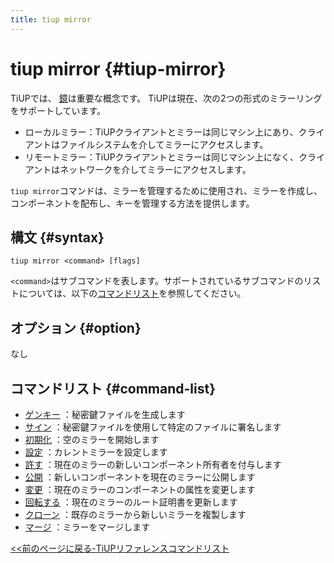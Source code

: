 ```yaml
---
title: tiup mirror
---
```


# tiup mirror {#tiup-mirror}

TiUPでは、 [鏡](/tiup/tiup-mirror-reference.md)は重要な概念です。 TiUPは現在、次の2つの形式のミラーリングをサポートしています。

-   ローカルミラー：TiUPクライアントとミラーは同じマシン上にあり、クライアントはファイルシステムを介してミラーにアクセスします。
-   リモートミラー：TiUPクライアントとミラーは同じマシン上になく、クライアントはネットワークを介してミラーにアクセスします。

`tiup mirror`コマンドは、ミラーを管理するために使用され、ミラーを作成し、コンポーネントを配布し、キーを管理する方法を提供します。

## 構文 {#syntax}

```shell
tiup mirror <command> [flags]
```

`<command>`はサブコマンドを表します。サポートされているサブコマンドのリストについては、以下の[コマンドリスト](#command-list)を参照してください。

## オプション {#option}

なし

## コマンドリスト {#command-list}

-   [ゲンキー](/tiup/tiup-command-mirror-genkey.md) ：秘密鍵ファイルを生成します
-   [サイン](/tiup/tiup-command-mirror-sign.md) ：秘密鍵ファイルを使用して特定のファイルに署名します
-   [初期化](/tiup/tiup-command-mirror-init.md) ：空のミラーを開始します
-   [設定](/tiup/tiup-command-mirror-set.md) ：カレントミラーを設定します
-   [許す](/tiup/tiup-command-mirror-grant.md) ：現在のミラーの新しいコンポーネント所有者を付与します
-   [公開](/tiup/tiup-command-mirror-publish.md) ：新しいコンポーネントを現在のミラーに公開します
-   [変更](/tiup/tiup-command-mirror-modify.md) ：現在のミラーのコンポーネントの属性を変更します
-   [回転する](/tiup/tiup-command-mirror-rotate.md) ：現在のミラーのルート証明書を更新します
-   [クローン](/tiup/tiup-command-mirror-clone.md) ：既存のミラーから新しいミラーを複製します
-   [マージ](/tiup/tiup-command-mirror-merge.md) ：ミラーをマージします

[&lt;&lt;前のページに戻る-TiUPリファレンスコマンドリスト](/tiup/tiup-reference.md#command-list)
